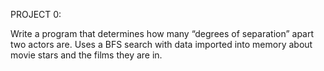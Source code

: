 PROJECT 0:

Write a program that determines how many “degrees of separation” apart two actors are.
Uses a BFS search with data imported into memory about movie stars and the films they are in.